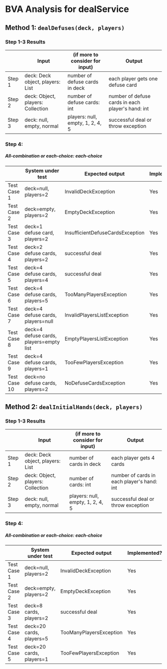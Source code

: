 # BVA Analysis for dealService

## Method 1: ```dealDefuses(deck, players)```

### Step 1-3 Results

|        | Input                                    | (if more to consider for input)  | Output                                            |
|--------|------------------------------------------|----------------------------------|---------------------------------------------------|
| Step 1 | deck: Deck object, players: List<Player> | number of defuse cards in deck   | each player gets one defuse card                  |
| Step 2 | deck: Object, players: Collection        | number of defuse cards: int      | number of defuse cards in each player's hand: int |
| Step 3 | deck: null, empty, normal                | players: null, empty, 1, 2, 4, 5 | successful deal or throw exception                |

### Step 4:

##### All-combination or each-choice: each-choice

|              | System under test                       | Expected output                  | Implemented? |
|--------------|-----------------------------------------|----------------------------------|--------------|
| Test Case 1  | deck=null, players=2                    | InvalidDeckException             | Yes          |
| Test Case 2  | deck=empty, players=2                   | EmptyDeckException               | Yes          |
| Test Case 3  | deck=1 defuse card, players=2           | InsufficientDefuseCardsException | Yes          |
| Test Case 4  | deck=2 defuse cards, players=2          | successful deal                  | Yes          |
| Test Case 5  | deck=4 defuse cards, players=4          | successful deal                  | Yes          |
| Test Case 6  | deck=4 defuse cards, players=5          | TooManyPlayersException          | Yes          |
| Test Case 7  | deck=4 defuse cards, players=null       | InvalidPlayersListException      | Yes          |
| Test Case 8  | deck=4 defuse cards, players=empty list | EmptyPlayersListException        | Yes          |
| Test Case 9  | deck=4 defuse cards, players=1          | TooFewPlayersException           | Yes          |
| Test Case 10 | deck=no defuse cards, players=2         | NoDefuseCardsException           | Yes          |

## Method 2: ```dealInitialHands(deck, players)```

### Step 1-3 Results

|        | Input                                    | (if more to consider for input)  | Output                                     |
|--------|------------------------------------------|----------------------------------|--------------------------------------------|
| Step 1 | deck: Deck object, players: List<Player> | number of cards in deck          | each player gets 4 cards                   |
| Step 2 | deck: Object, players: Collection        | number of cards: int             | number of cards in each player's hand: int |
| Step 3 | deck: null, empty, normal                | players: null, empty, 1, 2, 4, 5 | successful deal or throw exception         |

### Step 4:

##### All-combination or each-choice: each-choice

|             | System under test        | Expected output         | Implemented? |
|-------------|--------------------------|-------------------------|--------------|
| Test Case 1 | deck=null, players=2     | InvalidDeckException    | Yes          |
| Test Case 2 | deck=empty, players=2    | EmptyDeckException      | Yes          |
| Test Case 3 | deck=8 cards, players=2  | successful deal         | Yes          |
| Test Case 4 | deck=20 cards, players=5 | TooManyPlayersException | Yes          |
| Test Case 5 | deck=20 cards, players=1 | TooFewPlayersException  | Yes          |


